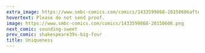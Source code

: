 ```yaml
---
extra_image: https://www.smbc-comics.com/comics/1433599868-20150606after.png
hovertext: Please do not send proof.
image: https://www.smbc-comics.com/comics/1433599868-20150606.png
next_comic: sounding-sweet
prev_comic: shakespeare39s-big-four
title: Uniqueness
---
```



